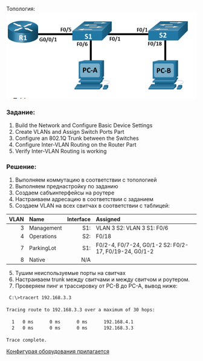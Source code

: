 
Топология:
![](https://github.com/Etherne1/otus_network_engineer/blob/main/Pasted%20image%2020241010212925.png?raw=true)

### Задание:


1. Build the Network and Configure Basic Device Settings
2. Create VLANs and Assign Switch Ports Part 
3. Configure an 802.1Q Trunk between the Switches 
4. Configure Inter-VLAN Routing on the Router Part 
5. Verify Inter-VLAN Routing is working

### Решение:
1. Выполняем коммутацию в соответствии с топологией
2. Выполняем преднастройку по заданию
3. Создаем сабъинтерфейсы на роутере
4. Настраиваем  адресацию в соответствии с заданием
5. Создаем VLAN на всех свитчах в соответствии с таблицей:

| VLAN |Name | Interface | Assigned|
|--:|:--|--:|:--|
|3 | Management |S1: |VLAN 3 S2: VLAN 3 S1: F0/6 
|4 | Operations |S2:| F0/18 
|7 | ParkingLot |S1:| F0/2-4, F0/7-24, G0/1-2 S2: F0/2-17, F0/19-24, G0/1-2 
|8 | Native |N/A
 5. Тушим неиспользуемые порты на свитчах
 6. Настраиваем trunk между свитчами и между свитчом и роутером.
 7. Проверяем пинг и трассировку от PC-B до PC-A, вывод ниже:
```
 C:\>tracert 192.168.3.3

Tracing route to 192.168.3.3 over a maximum of 30 hops: 

  1   0 ms      0 ms      0 ms      192.168.4.1
  2   0 ms      0 ms      0 ms      192.168.3.3

Trace complete.
```

[Конфигурая оборудования прилагается](https://github.com/Etherne1/otus_network_engineer/tree/main/Lab01)